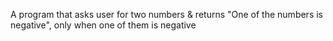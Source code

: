 A program that asks user for two numbers & returns "One of the numbers is negative", only when one of them is negative
